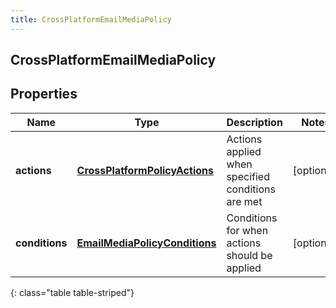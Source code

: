 ```yaml
---
title: CrossPlatformEmailMediaPolicy
---
```

## CrossPlatformEmailMediaPolicy


## Properties

| Name | Type | Description | Notes |
| ------------ | ------------- | ------------- | ------------- |
| **actions** | <!----><!---->[**CrossPlatformPolicyActions**](CrossPlatformPolicyActions.html)<!----> | Actions applied when specified conditions are met |  [optional] |
| **conditions** | <!----><!---->[**EmailMediaPolicyConditions**](EmailMediaPolicyConditions.html)<!----> | Conditions for when actions should be applied |  [optional] |
{: class="table table-striped"}



